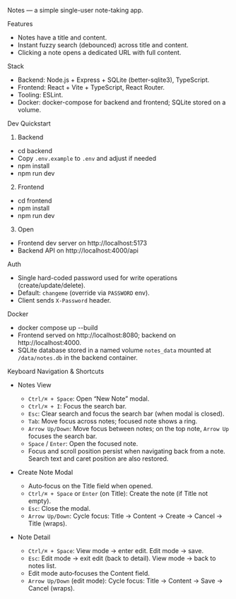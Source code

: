 Notes — a simple single-user note-taking app.

Features

- Notes have a title and content.
- Instant fuzzy search (debounced) across title and content.
- Clicking a note opens a dedicated URL with full content.

Stack

- Backend: Node.js + Express + SQLite (better-sqlite3), TypeScript.
- Frontend: React + Vite + TypeScript, React Router.
- Tooling: ESLint.
- Docker: docker-compose for backend and frontend; SQLite stored on a volume.

Dev Quickstart

1. Backend

- cd backend
- Copy `.env.example` to `.env` and adjust if needed
- npm install
- npm run dev

2. Frontend

- cd frontend
- npm install
- npm run dev

3. Open

- Frontend dev server on http://localhost:5173
- Backend API on http://localhost:4000/api

Auth

- Single hard-coded password used for write operations (create/update/delete).
- Default: `changeme` (override via `PASSWORD` env).
- Client sends `X-Password` header.

Docker

- docker compose up --build
- Frontend served on http://localhost:8080; backend on http://localhost:4000.
- SQLite database stored in a named volume `notes_data` mounted at `/data/notes.db` in the backend container.

Keyboard Navigation & Shortcuts

- Notes View
  - `Ctrl/⌘ + Space`: Open “New Note” modal.
  - `Ctrl/⌘ + I`: Focus the search bar.
  - `Esc`: Clear search and focus the search bar (when modal is closed).
  - `Tab`: Move focus across notes; focused note shows a ring.
  - `Arrow Up/Down`: Move focus between notes; on the top note, `Arrow Up` focuses the search bar.
  - `Space` / `Enter`: Open the focused note.
  - Focus and scroll position persist when navigating back from a note. Search text and caret position are also restored.

- Create Note Modal
  - Auto‑focus on the Title field when opened.
  - `Ctrl/⌘ + Space` or `Enter` (on Title): Create the note (if Title not empty).
  - `Esc`: Close the modal.
  - `Arrow Up/Down`: Cycle focus: Title → Content → Create → Cancel → Title (wraps).

- Note Detail
  - `Ctrl/⌘ + Space`: View mode → enter edit. Edit mode → save.
  - `Esc`: Edit mode → exit edit (back to detail). View mode → back to notes list.
  - Edit mode auto‑focuses the Content field.
  - `Arrow Up/Down` (edit mode): Cycle focus: Title → Content → Save → Cancel (wraps).

